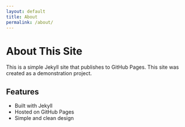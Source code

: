 ```yaml
---
layout: default
title: About
permalink: /about/
---
```


# About This Site

This is a simple Jekyll site that publishes to GitHub Pages. This site was created as a demonstration project.

## Features

- Built with Jekyll
- Hosted on GitHub Pages
- Simple and clean design
